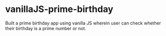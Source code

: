 # vanillaJS-prime-birthday
Built a prime birthday app using vanilla JS wherein user can check whether their birthday is a prime number or not.
